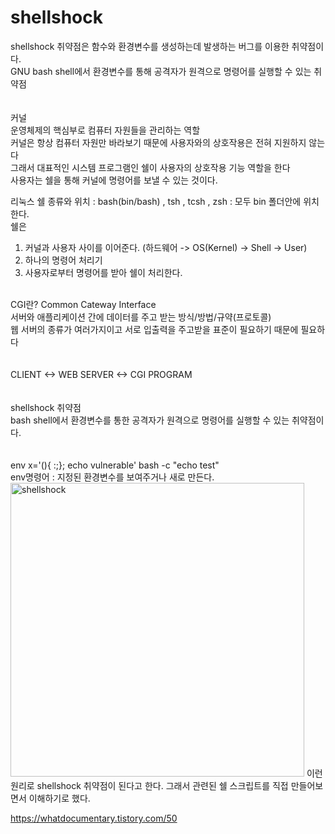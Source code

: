 # shellshock

shellshock 취약점은 함수와 환경변수를 생성하는데 발생하는 버그를 이용한 취약점이다.<br>
GNU bash shell에서 환경변수를 통해 공격자가 원격으로 명령어를 실행할 수 있는 취약점<br>
<br>
<br>
커널<br>
운영체제의 핵심부로 컴퓨터 자원들을 관리하는 역할<br>
커널은 항상 컴퓨터 자원만 바라보기 때문에 사용자와의 상호작용은 전혀 지원하지 않는다<br>
그래서 대표적인 시스템 프로그램인 쉘이 사용자의 상호작용 기능 역할을 한다<br>
사용자는 쉘을 통해 커널에 명령어를 보낼 수 있는 것이다.<br>

리눅스 쉘 종류와 위치 : bash(bin/bash) , tsh , tcsh , zsh : 모두 bin 폴더안에 위치한다.<br>
쉘은<br>
1) 커널과 사용자 사이를 이어준다. (하드웨어 -> OS(Kernel) -> Shell -> User)<br>
2) 하나의 명령어 처리기 <br>
3) 사용자로부터 명령어를 받아 쉘이 처리한다. <br>
<br>
CGI란? Common Cateway Interface<br>
서버와 애플리케이션 간에 데이터를 주고 받는 방식/방법/규약(프로토콜)<br>
웹 서버의 종류가 여러가지이고 서로 입출력을 주고받을 표준이 필요하기 때문에 필요하다<br>
<br>
<br>
CLIENT <-> WEB SERVER <-> CGI PROGRAM<br>
<br>
<br>
shellshock 취약점 <br>
bash shell에서 환경변수를 통한 공격자가 원격으로 명령어를 실행할 수 있는 취약점이다.<br>
<br>
<br>
env x='(){ :;}; echo vulnerable' bash -c "echo test"<br>
env명령어 : 지정된 환경변수를 보여주거나 새로 만든다.


<img width="470" alt="shellshock" src="https://user-images.githubusercontent.com/107084512/208839683-66998a5d-a261-43f9-a004-297243cff03c.png">
이런 원리로 shellshock 취약점이 된다고 한다. 
그래서 관련된 쉘 스크립트를 직접 만들어보면서 이해하기로 했다.

https://whatdocumentary.tistory.com/50
